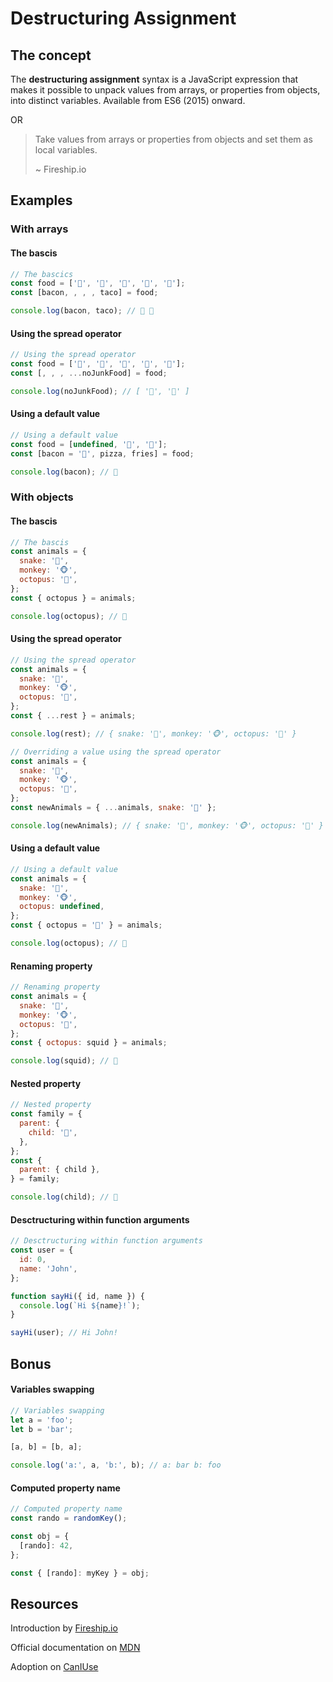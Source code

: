 # Destructuring Assignment

## The concept

The **destructuring assignment** syntax is a JavaScript expression that makes it possible to unpack values from arrays, or properties from objects, into distinct variables.
Available from ES6 (2015) onward.

OR

> Take values from arrays or properties from objects and set them as local variables.
>
> ~ Fireship.io

## Examples

### With arrays

#### The bascis

```javascript
// The bascics
const food = ['🥓', '🍕', '🍟', '🍔', '🌮'];
const [bacon, , , , taco] = food;

console.log(bacon, taco); // 🥓 🌮
```

#### Using the spread operator

```javascript
// Using the spread operator
const food = ['🥓', '🍕', '🍟', '🥬', '🥦'];
const [, , , ...noJunkFood] = food;

console.log(noJunkFood); // [ '🥬', '🥦' ]
```

#### Using a default value

```javascript
// Using a default value
const food = [undefined, '🍕', '🍟'];
const [bacon = '🐖', pizza, fries] = food;

console.log(bacon); // 🐖
```

### With objects

#### The bascis

```javascript
// The bascis
const animals = {
  snake: '🐍',
  monkey: '🐵',
  octopus: '🐙',
};
const { octopus } = animals;

console.log(octopus); // 🐙
```

#### Using the spread operator

```javascript
// Using the spread operator
const animals = {
  snake: '🐍',
  monkey: '🐵',
  octopus: '🐙',
};
const { ...rest } = animals;

console.log(rest); // { snake: '🐍', monkey: '🐵', octopus: '🐙' }

// Overriding a value using the spread operator
const animals = {
  snake: '🐍',
  monkey: '🐵',
  octopus: '🐙',
};
const newAnimals = { ...animals, snake: '🦎' };

console.log(newAnimals); // { snake: '🦎', monkey: '🐵', octopus: '🐙' }
```

#### Using a default value

```javascript
// Using a default value
const animals = {
  snake: '🐍',
  monkey: '🐵',
  octopus: undefined,
};
const { octopus = '🦑' } = animals;

console.log(octopus); // 🦑
```

#### Renaming property

```javascript
// Renaming property
const animals = {
  snake: '🐍',
  monkey: '🐵',
  octopus: '🦑',
};
const { octopus: squid } = animals;

console.log(squid); // 🦑
```

#### Nested property

```javascript
// Nested property
const family = {
  parent: {
    child: '👶',
  },
};
const {
  parent: { child },
} = family;

console.log(child); // 👶
```

#### Desctructuring within function arguments

```javascript
// Desctructuring within function arguments
const user = {
  id: 0,
  name: 'John',
};

function sayHi({ id, name }) {
  console.log(`Hi ${name}!`);
}

sayHi(user); // Hi John!
```

## Bonus

#### Variables swapping

```javascript
// Variables swapping
let a = 'foo';
let b = 'bar';

[a, b] = [b, a];

console.log('a:', a, 'b:', b); // a: bar b: foo
```

#### Computed property name

```javascript
// Computed property name
const rando = randomKey();

const obj = {
  [rando]: 42,
};

const { [rando]: myKey } = obj;
```

## Resources

Introduction by [Fireship.io](https://www.youtube.com/watch?v=UgEaJBz3bjY)

Official documentation on [MDN](https://developer.mozilla.org/en-US/docs/Web/JavaScript/Reference/Operators/Destructuring_assignment)

Adoption on [CanIUse](https://caniuse.com/mdn-javascript_operators_destructuring)

